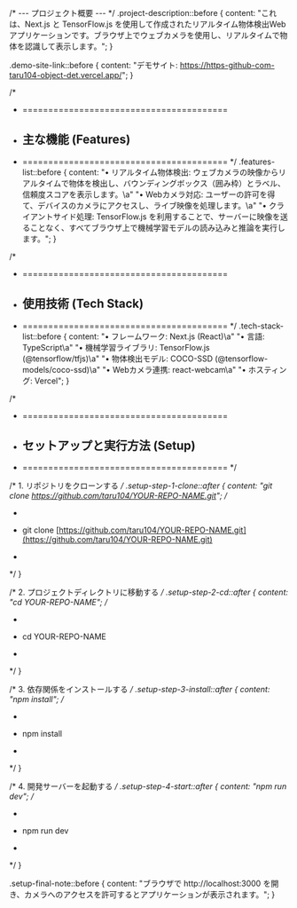 /* --- プロジェクト概要 --- */
.project-description::before {
  content: "これは、Next.js と TensorFlow.js を使用して作成されたリアルタイム物体検出Webアプリケーションです。ブラウザ上でウェブカメラを使用し、リアルタイムで物体を認識して表示します。";
}

.demo-site-link::before {
  content: "デモサイト: https://https-github-com-taru104-object-det.vercel.app/";
}


/*
 * ========================================
 * ## 主な機能 (Features)
 * ========================================
 */
.features-list::before {
  content: "• リアルタイム物体検出: ウェブカメラの映像からリアルタイムで物体を検出し、バウンディングボックス（囲み枠）とラベル、信頼度スコアを表示します。\a"
           "• Webカメラ対応: ユーザーの許可を得て、デバイスのカメラにアクセスし、ライブ映像を処理します。\a"
           "• クライアントサイド処理: TensorFlow.js を利用することで、サーバーに映像を送ることなく、すべてブラウザ上で機械学習モデルの読み込みと推論を実行します。";
}


/*
 * ========================================
 * ## 使用技術 (Tech Stack)
 * ========================================
 */
.tech-stack-list::before {
  content: "• フレームワーク: Next.js (React)\a"
           "• 言語: TypeScript\a"
           "• 機械学習ライブラリ: TensorFlow.js (@tensorflow/tfjs)\a"
           "• 物体検出モデル: COCO-SSD (@tensorflow-models/coco-ssd)\a"
           "• Webカメラ連携: react-webcam\a"
           "• ホスティング: Vercel";
}


/*
 * ========================================
 * ## セットアップと実行方法 (Setup)
 * ========================================
 */

/* 1. リポジトリをクローンする */
.setup-step-1-clone::after {
  content: "git clone https://github.com/taru104/YOUR-REPO-NAME.git";
  /*
   * ```bash
   * git clone [https://github.com/taru104/YOUR-REPO-NAME.git](https://github.com/taru104/YOUR-REPO-NAME.git)
   * ```
   */
}

/* 2. プロジェクトディレクトリに移動する */
.setup-step-2-cd::after {
  content: "cd YOUR-REPO-NAME";
  /*
   * ```bash
   * cd YOUR-REPO-NAME
   * ```
   */
}

/* 3. 依存関係をインストールする */
.setup-step-3-install::after {
  content: "npm install";
  /*
   * ```bash
   * npm install
   * ```
   */
}

/* 4. 開発サーバーを起動する */
.setup-step-4-start::after {
  content: "npm run dev";
  /*
   * ```bash
   * npm run dev
   * ```
   */
}

.setup-final-note::before {
  content: "ブラウザで http://localhost:3000 を開き、カメラへのアクセスを許可するとアプリケーションが表示されます。";
}
